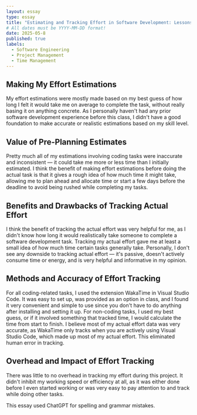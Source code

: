 ```yaml
---
layout: essay
type: essay
title: "Estimating and Tracking Effort in Software Development: Lessons from Experience"
# All dates must be YYYY-MM-DD format!
date: 2025-05-8
published: true
labels:
  - Software Engineering
  - Project Management
  - Time Management
---
```


## Making My Effort Estimations

My effort estimations were mostly made based on my best guess of how long I felt it would take me on average to complete the task, without really basing it on anything concrete. As I personally haven't had any prior software development experience before this class, I didn't have a good foundation to make accurate or realistic estimations based on my skill level.

## Value of Pre-Planning Estimates

Pretty much all of my estimations involving coding tasks were inaccurate and inconsistent — it could take me more or less time than I initially estimated. I think the benefit of making effort estimations before doing the actual task is that it gives a rough idea of how much time it might take, allowing me to plan ahead and allocate time or start a few days before the deadline to avoid being rushed while completing my tasks.

## Benefits and Drawbacks of Tracking Actual Effort

I think the benefit of tracking the actual effort was very helpful for me, as I didn't know how long it would realistically take someone to complete a software development task. Tracking my actual effort gave me at least a small idea of how much time certain tasks generally take. Personally, I don't see any downside to tracking actual effort — it's passive, doesn't actively consume time or energy, and is very helpful and informative in my opinion.

## Methods and Accuracy of Effort Tracking

For all coding-related tasks, I used the extension WakaTime in Visual Studio Code. It was easy to set up, was provided as an option in class, and I found it very convenient and simple to use since you don't have to do anything after installing and setting it up. For non-coding tasks, I used my best guess, or if it involved something that tracked time, I would calculate the time from start to finish. I believe most of my actual effort data was very accurate, as WakaTime only tracks when you are actively using Visual Studio Code, which made up most of my actual effort. This eliminated human error in tracking.

## Overhead and Impact of Effort Tracking

There was little to no overhead in tracking my effort during this project. It didn't inhibit my working speed or efficiency at all, as it was either done before I even started working or was very easy to pay attention to and track while doing other tasks.

This essay used ChatGPT for spelling and grammar mistakes.
